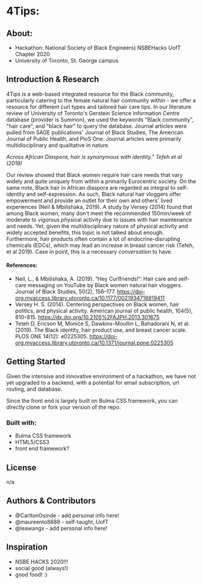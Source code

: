 # 4Tips: 

## About:
- Hackathon: National Society of Black Engineers) NSBEHacks UofT Chapter 2020
- University of Toronto, St. George campus

## Introduction & Research
4Tips is a web-based integrated resource for the Black community, particularly catering to the female natural hair community within - we offer a resource for different curl types and tailored hair care tips. In our literature review of University of Toronto's Gerstein Science Information Centre database (provider is Summon), we used the keywords "Black community", "hair care", and "black hair" to query the database. Journal articles were pulled from SAGE publications' Journal of Black Studies, The American Journal of Public Health, and PloS One. Journal articles were primarily multidisciplinary and qualitative in nature.

*Across African Diaspora, hair is synonymous with identity." Tefeh et al (2019)*

Our review showed that Black women require hair care needs that vary widely and quite uniquely from within a primarily Eurocentric society. On the same note, Black hair in African diaspora are regarded as integral to self-identity and self-expression. As such, Black natural hair vloggers offer empowerment and provide an outlet for their own and others' lived experiences (Neil & Mbilishaka, 2019). A study by Versey (2014) found that among Black women, many don't meet the recommended 150min/week of moderate to vigorous physical activity due to issues with hair maintenance and needs. Yet, given the multidisciplinary nature of physical activity and widely accepted benefits, this topic is not talked about enough. Furthermore, hair products often contain a lot of endocrine-disrupting chemicals (EDCs), which may lead an increase in breast cancer risk (Tefeh, et al 2019). Case in point, this is a necessary *conversation* to have.


#### References:
- Neil, L., & Mbilishaka, A. (2019). “Hey Curlfriends!”: Hair care and self-care messaging on YouTube by Black women natural hair vloggers. Journal of Black Studies, 50(2), 156–177. https://doi-org.myaccess.library.utoronto.ca/10.1177/0021934718819411
- Versey H. S. (2014). Centering perspectives on Black women, hair politics, and physical activity. American journal of public health, 104(5), 810–815. https://dx.doi.org/10.2105%2FAJPH.2013.301675
- Teteh D, Ericson M, Monice S, Dawkins-Moultin L, Bahadorani N, et al. (2019). The Black identity, hair product use, and breast cancer scale. PLOS ONE 14(12): e0225305. https://doi-org.myaccess.library.utoronto.ca/10.1371/journal.pone.0225305


## Getting Started
Given the intensive and innovative environment of a hackathon, we have not yet upgraded to a backend, with a potential for email subscription, url routing, and database.

Since the front end is largely built on Bulma CSS framework, you can directly clone or fork your version of the repo.

### Built with:
- Bulma CSS framework
- HTML5/CSS3
- front end framework?

## License
n/a

## Authors & Contributors
- @CarltonOsinde - add personal info here!
- @maureento8888 - self-taught, UofT
- @leawangx - add personal info here!

## Inspiration
- NSBE HACKS 2020!!!
- social good (always!)
- good food! :)
